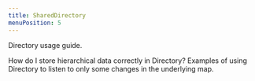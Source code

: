 ```yaml
---
title: SharedDirectory
menuPosition: 5
---
```


Directory usage guide.

How do I store hierarchical data correctly in Directory?
Examples of using Directory to listen to only some changes in the underlying map.
